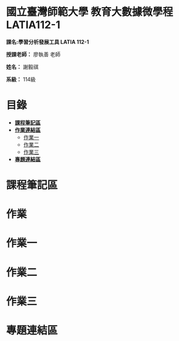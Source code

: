 # 國立臺灣師範大學 教育大數據微學程 LATIA112-1 

**課名:學習分析發展工具 LATIA 112-1** 

**授課老師：** 廖執善 老師 

**姓名：** 謝毅祺 

**系級：** 114級 

# 目錄
* [**課程筆記區**](https://github.com/revhsieh/LATIA112-1#課程筆記區)  
* [**作業連結區**](https://github.com/revhsieh/LATIA112-1#作業)
  * [作業一](https://github.com/revhsieh/LATIA112-1#作業一)  
  * [作業二](https://github.com/revhsieh/LATIA112-1#作業二)
  * [作業三](https://github.com/revhsieh/LATIA112-1#作業三)
* [**專題連結區**](https://github.com/revhsieh/LATIA112-1#專題連結區)

# 課程筆記區

# 作業

# 作業一

# 作業二

# 作業三

# 專題連結區
